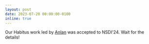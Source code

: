 ```yaml
---
layout: post
date: 2023-07-20 00:00:00-0100
inline: true
---
```


Our Habitus work led by [Anlan](https://zhan6841.github.io/) was accepted to NSDI'24. Wait for the details!
